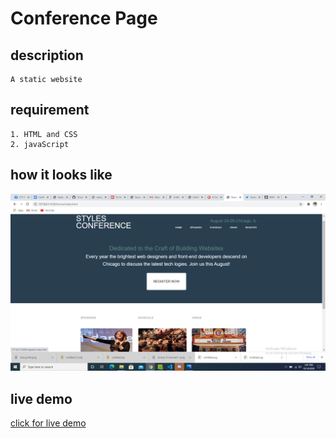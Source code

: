 # Conference Page

## description

    A static website

## requirement
    1. HTML and CSS
    2. javaScript

## how it looks like
![demo photo](./overview.png)        

## live demo
[click for live demo](https://raw.githack.com/1mustyz/Conference-page-Mustapha_Yusuf/main/home/index.html)